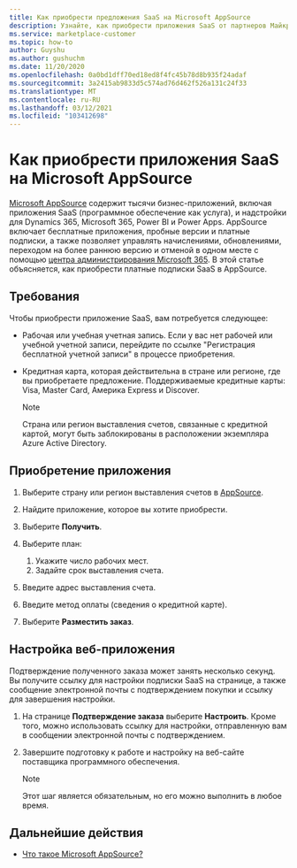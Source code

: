 ```yaml
---
title: Как приобрести предложения SaaS на Microsoft AppSource
description: Узнайте, как приобрести приложения SaaS от партнеров Майкрософт на Microsoft AppSource.
ms.service: marketplace-customer
ms.topic: how-to
author: Guyshu
ms.author: gushuchm
ms.date: 11/20/2020
ms.openlocfilehash: 0a0bd1dff70ed18ed8f4fc45b78d8b935f24adaf
ms.sourcegitcommit: 3a2415ab9833d5c574ad76d462f526a131c24f33
ms.translationtype: MT
ms.contentlocale: ru-RU
ms.lasthandoff: 03/12/2021
ms.locfileid: "103412698"
---
```

# <a name="how-to-purchase-saas-apps-on-microsoft-appsource"></a>Как приобрести приложения SaaS на Microsoft AppSource

[Microsoft AppSource](https://appsource.microsoft.com/) содержит тысячи бизнес-приложений, включая приложения SaaS (программное обеспечение как услуга), и надстройки для Dynamics 365, Microsoft 365, Power BI и Power Apps. AppSource включает бесплатные приложения, пробные версии и платные подписки, а также позволяет управлять начислениями, обновлениями, переходом на более раннюю версию и отменой в одном месте с помощью [центра администрирования Microsoft 365](/microsoft-365/admin/admin-overview/about-the-admin-center). В этой статье объясняется, как приобрести платные подписки SaaS в AppSource.

## <a name="requirements"></a>Требования

Чтобы приобрести приложение SaaS, вам потребуется следующее:

- Рабочая или учебная учетная запись. Если у вас нет рабочей или учебной учетной записи, перейдите по ссылке "Регистрация бесплатной учетной записи" в процессе приобретения.

- Кредитная карта, которая действительна в стране или регионе, где вы приобретаете предложение. Поддерживаемые кредитные карты: Visa, Master Card, Америка Express и Discover.

    > [!Note]
    > Страна или регион выставления счетов, связанные с кредитной картой, могут быть заблокированы в расположении экземпляра Azure Active Directory.

## <a name="purchase-the-application"></a>Приобретение приложения

1. Выберите страну или регион выставления счетов в [AppSource](https://appsource.microsoft.com/).
1. Найдите приложение, которое вы хотите приобрести.
1. Выберите **Получить**.
1. Выберите план:

    1. Укажите число рабочих мест.
    1. Задайте срок выставления счета.
    
1. Введите адрес выставления счета.
1. Введите метод оплаты (сведения о кредитной карте).    
1. Выберите **Разместить заказ**.

## <a name="configure-the-application"></a>Настройка веб-приложения

Подтверждение полученного заказа может занять несколько секунд. Вы получите ссылку для настройки подписки SaaS на странице, а также сообщение электронной почты с подтверждением покупки и ссылку для завершения настройки.

1. На странице **Подтверждение заказа** выберите **Настроить**. Кроме того, можно использовать ссылку для настройки, отправленную вам в сообщении электронной почты с подтверждением.
1. Завершите подготовку к работе и настройку на веб-сайте поставщика программного обеспечения.

    > [!Note]
    > Этот шаг является обязательным, но его можно выполнить в любое время.

## <a name="next-steps"></a>Дальнейшие действия

- [Что такое Microsoft AppSource?](appsource-overview.md)
